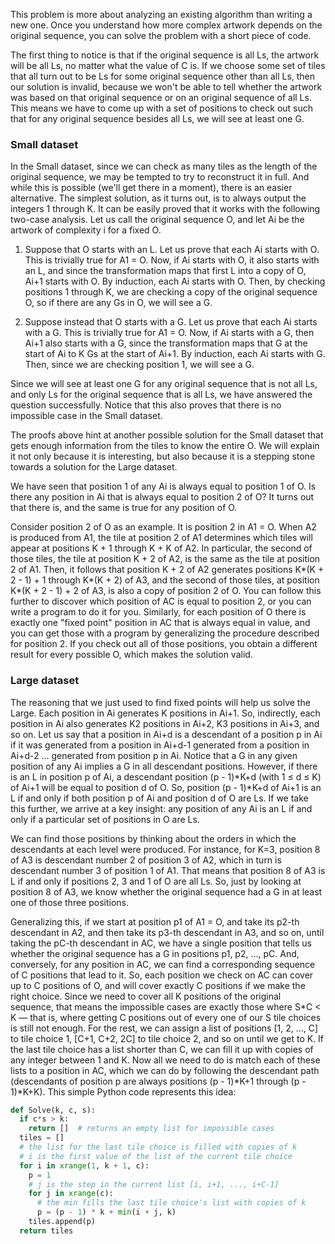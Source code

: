  This problem is more about analyzing an existing algorithm than writing a new one. Once you understand how more complex artwork depends on the original sequence, you can solve the problem with a short piece of code.

The first thing to notice is that if the original sequence is all Ls, the artwork will be all Ls, no matter what the value of C is. If we choose some set of tiles that all turn out to be Ls for some original sequence other than all Ls, then our solution is invalid, because we won't be able to tell whether the artwork was based on that original sequence or on an original sequence of all Ls. This means we have to come up with a set of positions to check out such that for any original sequence besides all Ls, we will see at least one G.

### Small dataset

In the Small dataset, since we can check as many tiles as the length of the original sequence, we may be tempted to try to reconstruct it in full. And while this is possible (we'll get there in a moment), there is an easier alternative. The simplest solution, as it turns out, is to always output the integers 1 through K. It can be easily proved that it works with the following two-case analysis. Let us call the original sequence O, and let Ai be the artwork of complexity i for a fixed O.

1. Suppose that O starts with an L. Let us prove that each Ai starts with O. This is trivially true for A1 = O. Now, if Ai starts with O, it also starts with an L, and since the transformation maps that first L into a copy of O, Ai+1 starts with O. By induction, each Ai starts with O. Then, by checking positions 1 through K, we are checking a copy of the original sequence O, so if there are any Gs in O, we will see a G.

2. Suppose instead that O starts with a G. Let us prove that each Ai starts with a G. This is trivially true for A1 = O. Now, if Ai starts with a G, then Ai+1 also starts with a G, since the transformation maps that G at the start of Ai to K Gs at the start of Ai+1. By induction, each Ai starts with G. Then, since we are checking position 1, we will see a G.

Since we will see at least one G for any original sequence that is not all Ls, and only Ls for the original sequence that is all Ls, we have answered the question successfully. Notice that this also proves that there is no impossible case in the Small dataset.

The proofs above hint at another possible solution for the Small dataset that gets enough information from the tiles to know the entire O. We will explain it not only because it is interesting, but also because it is a stepping stone towards a solution for the Large dataset.

We have seen that position 1 of any Ai is always equal to position 1 of O. Is there any position in Ai that is always equal to position 2 of O? It turns out that there is, and the same is true for any position of O.

Consider position 2 of O as an example. It is position 2 in A1 = O. When A2 is produced from A1, the tile at position 2 of A1 determines which tiles will appear at positions K + 1 through K + K of A2. In particular, the second of those tiles, the tile at position K + 2 of A2, is the same as the tile at position 2 of A1. Then, it follows that position K + 2 of A2 generates positions K*(K + 2 - 1) + 1 through K*(K + 2) of A3, and the second of those tiles, at position K*(K + 2 - 1) + 2 of A3, is also a copy of position 2 of O. You can follow this further to discover which position of AC is equal to position 2, or you can write a program to do it for you. Similarly, for each position of O there is exactly one "fixed point" position in AC that is always equal in value, and you can get those with a program by generalizing the procedure described for position 2. If you check out all of those positions, you obtain a different result for every possible O, which makes the solution valid.


### Large dataset

The reasoning that we just used to find fixed points will help us solve the Large. Each position in Ai generates K positions in Ai+1. So, indirectly, each position in Ai also generates K2 positions in Ai+2, K3 positions in Ai+3, and so on. Let us say that a position in Ai+d is a descendant of a position p in Ai if it was generated from a position in Ai+d-1 generated from a position in Ai+d-2 ... generated from position p in Ai. Notice that a G in any given position of any Ai implies a G in all descendant positions. However, if there is an L in position p of Ai, a descendant position (p - 1)*K+d (with 1 ≤ d ≤ K) of Ai+1 will be equal to position d of O. So, position (p - 1)*K+d of Ai+1 is an L if and only if both position p of Ai and position d of O are Ls. If we take this further, we arrive at a key insight: any position of any Ai is an L if and only if a particular set of positions in O are Ls.

We can find those positions by thinking about the orders in which the descendants at each level were produced. For instance, for K=3, position 8 of A3 is descendant number 2 of position 3 of A2, which in turn is descendant number 3 of position 1 of A1. That means that position 8 of A3 is L if and only if positions 2, 3 and 1 of O are all Ls. So, just by looking at position 8 of A3, we know whether the original sequence had a G in at least one of those three positions.

Generalizing this, if we start at position p1 of A1 = O, and take its p2-th descendant in A2, and then take its p3-th descendant in A3, and so on, until taking the pC-th descendant in AC, we have a single position that tells us whether the original sequence has a G in positions p1, p2, ..., pC. And, conversely, for any position in AC, we can find a corresponding sequence of C positions that lead to it. So, each position we check on AC can cover up to C positions of O, and will cover exactly C positions if we make the right choice. Since we need to cover all K positions of the original sequence, that means the impossible cases are exactly those where S*C < K — that is, where getting C positions out of every one of our S tile choices is still not enough. For the rest, we can assign a list of positions [1, 2, ..., C] to tile choice 1, [C+1, C+2, 2C] to tile choice 2, and so on until we get to K. If the last tile choice has a list shorter than C, we can fill it up with copies of any integer between 1 and K. Now all we need to do is match each of these lists to a position in AC, which we can do by following the descendant path (descendants of position p are always positions (p - 1)*K+1 through (p - 1)*K+K). This simple Python code represents this idea:

```python
def Solve(k, c, s):
  if c*s > k:
    return []  # returns an empty list for impossible cases
  tiles = []
  # the list for the last tile choice is filled with copies of k
  # i is the first value of the list of the current tile choice
  for i in xrange(1, k + 1, c):
    p = 1
    # j is the step in the current list [i, i+1, ..., i+C-1]
    for j in xrange(c):
      # the min fills the last tile choice's list with copies of k
      p = (p - 1) * k + min(i + j, k)
    tiles.append(p)
  return tiles
```
